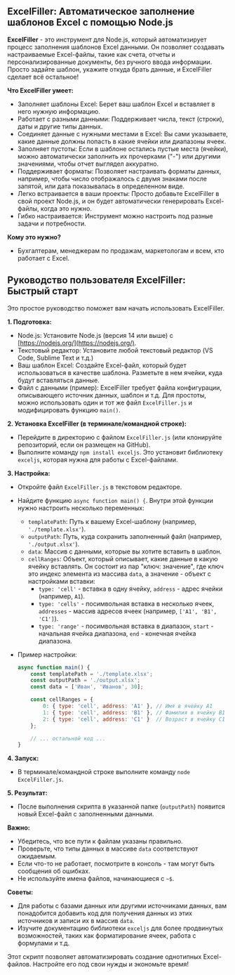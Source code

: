 ## ExcelFiller: Автоматическое заполнение шаблонов Excel с помощью Node.js

**ExcelFiller** - это инструмент для Node.js, который автоматизирует процесс заполнения шаблонов Excel данными. Он позволяет создавать настраиваемые Excel-файлы, такие как счета, отчеты и персонализированные документы, без ручного ввода информации. Просто задайте шаблон, укажите откуда брать данные, и ExcelFiller сделает всё остальное!

**Что ExcelFiller умеет:**

*   Заполняет шаблоны Excel: Берет ваш шаблон Excel и вставляет в него нужную информацию.
*   Работает с разными данными: Поддерживает числа, текст (строки), даты и другие типы данных.
*   Соединяет данные с нужными местами в Excel: Вы сами указываете, какие данные должны попасть в какие ячейки или диапазоны ячеек.
*   Заполняет пустоты: Если в шаблоне остались пустые места (ячейки), можно автоматически заполнить их прочерками ("-") или другими значениями, чтобы отчет выглядел аккуратно.
*   Поддерживает форматы: Позволяет настраивать форматы данных, например, чтобы число отображалось с двумя знаками после запятой, или дата показывалась в определенном виде.
*   Легко встраивается в ваши проекты: Просто добавьте ExcelFiller в свой проект Node.js, и он будет автоматически генерировать Excel-файлы, когда это нужно.
*   Гибко настраивается: Инструмент можно настроить под разные задачи и потребности.

**Кому это нужно?**

*   Бухгалтерам, менеджерам по продажам, маркетологам и всем, кто работает с Excel.

## Руководство пользователя ExcelFiller: Быстрый старт

Это простое руководство поможет вам начать использовать ExcelFiller.

**1. Подготовка:**

*   Node.js: Установите Node.js (версия 14 или выше) с [https://nodejs.org/](https://nodejs.org/).
*   Текстовый редактор: Установите любой текстовый редактор (VS Code, Sublime Text и т.д.)
*   Ваш шаблон Excel: Создайте Excel-файл, который будет использоваться в качестве шаблона. Разметьте в нем ячейки, куда будут вставляться данные.
*   Файл с данными (пример): ExcelFiller требует файла конфигурации, описывающего источник данных, шаблон и т.д. Для простоты, можно использовать один и тот же файл `ExcelFiller.js` и модифицировать функцию `main()`.

**2. Установка ExcelFiller (в терминале/командной строке):**

*   Перейдите в директорию с файлом `ExcelFiller.js` (или клонируйте репозиторий, если он размещен на GitHub).
*   Выполните команду `npm install exceljs`. Это установит библиотеку `exceljs`, которая нужна для работы с Excel-файлами.

**3. Настройка:**

*   Откройте файл `ExcelFiller.js` в текстовом редакторе.
*   Найдите функцию `async function main() {`. Внутри этой функции нужно настроить несколько переменных:
    *   `templatePath`: Путь к вашему Excel-шаблону (например, `'./template.xlsx'`).
    *   `outputPath`: Путь, куда сохранить заполненный файл (например, `'./output.xlsx'`).
    *   `data`: Массив с данными, которые вы хотите вставить в шаблон.
    *   `cellRanges`: Объект, который описывает, какие данные в какую ячейку вставлять. Он состоит из пар "ключ: значение", где ключ это индекс элемента из массива `data`, а значение - объект с настройками вставки:
        *   `type: 'cell'` - вставка в одну ячейку, `address` - адрес ячейки (например, `A1`).
        *   `type: 'cells'` - посимвольная вставка в несколько ячеек, `addresses` - массив адресов ячеек (например, `['A1', 'B1', 'C1']`).
        *   `type: 'range'` - посимвольная вставка в диапазон, `start` - начальная ячейка диапазона, `end` - конечная ячейка диапазона.
*   Пример настройки:

    ```javascript
    async function main() {
        const templatePath = './template.xlsx';
        const outputPath = './output.xlsx';
        const data = ['Иван', 'Иванов', 30];

        const cellRanges = {
            0: { type: 'cell', address: 'A1' }, // Имя в ячейку A1
            1: { type: 'cell', address: 'B1' }, // Фамилия в ячейку B1
            2: { type: 'cell', address: 'C1' }  // Возраст в ячейку C1
        };

        // ... остальной код ...
    }
    ```

**4. Запуск:**

*   В терминале/командной строке выполните команду `node ExcelFiller.js`.

**5. Результат:**

*   После выполнения скрипта в указанной папке (`outputPath`) появится новый Excel-файл с заполненными данными.

**Важно:**

*   Убедитесь, что все пути к файлам указаны правильно.
*   Проверьте, что типы данных в массиве `data` соответствуют ожидаемым.
*   Если что-то не работает, посмотрите в консоль - там могут быть сообщения об ошибках.
*   Не используйте имена файлов, начинающиеся с `~$`.

**Советы:**

*   Для работы с базами данных или другими источниками данных, вам понадобится добавить код для получения данных из этих источников и записи их в массив `data`.
*   Изучите документацию библиотеки `exceljs` для более продвинутых возможностей, таких как форматирование ячеек, работа с формулами и т.д.

Этот скрипт позволяет автоматизировать создание однотипных Excel-файлов. Настройте его под свои нужды и экономьте время!
